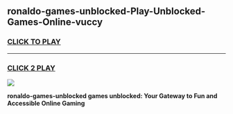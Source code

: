 
## ronaldo-games-unblocked-Play-Unblocked-Games-Online-vuccy
<h3>
<a href="https://premium76.site?title=ronaldo-games-unblocked&ref=25A">CLICK TO PLAY</a></h3>
<hr>

<h3>
<a href="https://premium76.site?title=ronaldo-games-unblocked&ref=25A">CLICK 2 PLAY</a>
  
</h3>

<a href="https://premium76.site?title=ronaldo-games-unblocked&ref=25A"><img src="https://clearcache.store/games.png"></a>


**ronaldo-games-unblocked games unblocked: Your Gateway to Fun and Accessible Online Gaming**
